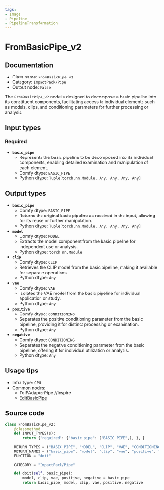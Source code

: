 ```yaml
---
tags:
- Image
- Pipeline
- PipelineTransformation
---
```


# FromBasicPipe_v2
## Documentation
- Class name: `FromBasicPipe_v2`
- Category: `ImpactPack/Pipe`
- Output node: `False`

The `FromBasicPipe_v2` node is designed to decompose a basic pipeline into its constituent components, facilitating access to individual elements such as models, clips, and conditioning parameters for further processing or analysis.
## Input types
### Required
- **`basic_pipe`**
    - Represents the basic pipeline to be decomposed into its individual components, enabling detailed examination and manipulation of each element.
    - Comfy dtype: `BASIC_PIPE`
    - Python dtype: `Tuple[torch.nn.Module, Any, Any, Any, Any]`
## Output types
- **`basic_pipe`**
    - Comfy dtype: `BASIC_PIPE`
    - Returns the original basic pipeline as received in the input, allowing for its reuse or further manipulation.
    - Python dtype: `Tuple[torch.nn.Module, Any, Any, Any, Any]`
- **`model`**
    - Comfy dtype: `MODEL`
    - Extracts the model component from the basic pipeline for independent use or analysis.
    - Python dtype: `torch.nn.Module`
- **`clip`**
    - Comfy dtype: `CLIP`
    - Retrieves the CLIP model from the basic pipeline, making it available for separate operations.
    - Python dtype: `Any`
- **`vae`**
    - Comfy dtype: `VAE`
    - Isolates the VAE model from the basic pipeline for individual application or study.
    - Python dtype: `Any`
- **`positive`**
    - Comfy dtype: `CONDITIONING`
    - Separates the positive conditioning parameter from the basic pipeline, providing it for distinct processing or examination.
    - Python dtype: `Any`
- **`negative`**
    - Comfy dtype: `CONDITIONING`
    - Separates the negative conditioning parameter from the basic pipeline, offering it for individual utilization or analysis.
    - Python dtype: `Any`
## Usage tips
- Infra type: `CPU`
- Common nodes:
    - ToIPAdapterPipe //Inspire
    - [EditBasicPipe](../../ComfyUI-Impact-Pack/Nodes/EditBasicPipe.md)



## Source code
```python
class FromBasicPipe_v2:
    @classmethod
    def INPUT_TYPES(s):
        return {"required": {"basic_pipe": ("BASIC_PIPE",), }, }

    RETURN_TYPES = ("BASIC_PIPE", "MODEL", "CLIP", "VAE", "CONDITIONING", "CONDITIONING")
    RETURN_NAMES = ("basic_pipe", "model", "clip", "vae", "positive", "negative")
    FUNCTION = "doit"

    CATEGORY = "ImpactPack/Pipe"

    def doit(self, basic_pipe):
        model, clip, vae, positive, negative = basic_pipe
        return basic_pipe, model, clip, vae, positive, negative

```
